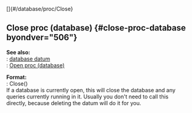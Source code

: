 []{#/database/proc/Close}    
## Close proc (database) {#close-proc-database byondver="506"}    
**See also:**    
:   [database datum](ref/database)    
:   [Open proc (database)](ref/database/proc/Open)    
<!-- -->    
**Format:**    
:   Close()    
If a database is currently open, this will close the database and any    
queries currently running in it. Usually you don\'t need to call this    
directly, because deleting the datum will do it for you.  